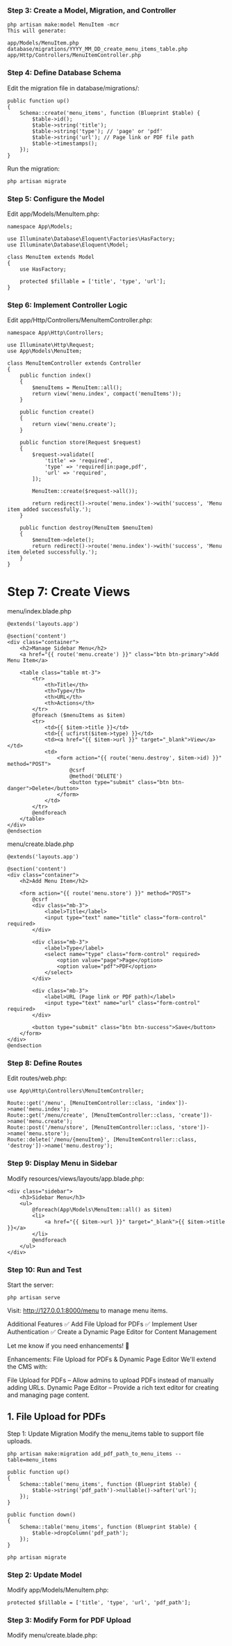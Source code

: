  ### Step 3: Create a Model, Migration, and Controller
```
php artisan make:model MenuItem -mcr
This will generate:

app/Models/MenuItem.php
database/migrations/YYYY_MM_DD_create_menu_items_table.php
app/Http/Controllers/MenuItemController.php

```
### Step 4: Define Database Schema
Edit the migration file in database/migrations/:
```
public function up()
{
    Schema::create('menu_items', function (Blueprint $table) {
        $table->id();
        $table->string('title');
        $table->string('type'); // 'page' or 'pdf'
        $table->string('url'); // Page link or PDF file path
        $table->timestamps();
    });
}
```
Run the migration:
```
php artisan migrate
```
### Step 5: Configure the Model
Edit app/Models/MenuItem.php:
```
namespace App\Models;

use Illuminate\Database\Eloquent\Factories\HasFactory;
use Illuminate\Database\Eloquent\Model;

class MenuItem extends Model
{
    use HasFactory;
    
    protected $fillable = ['title', 'type', 'url'];
}
```
### Step 6: Implement Controller Logic
Edit app/Http/Controllers/MenuItemController.php:
```
namespace App\Http\Controllers;

use Illuminate\Http\Request;
use App\Models\MenuItem;

class MenuItemController extends Controller
{
    public function index()
    {
        $menuItems = MenuItem::all();
        return view('menu.index', compact('menuItems'));
    }

    public function create()
    {
        return view('menu.create');
    }

    public function store(Request $request)
    {
        $request->validate([
            'title' => 'required',
            'type' => 'required|in:page,pdf',
            'url' => 'required',
        ]);

        MenuItem::create($request->all());

        return redirect()->route('menu.index')->with('success', 'Menu item added successfully.');
    }

    public function destroy(MenuItem $menuItem)
    {
        $menuItem->delete();
        return redirect()->route('menu.index')->with('success', 'Menu item deleted successfully.');
    }
}
```
# Step 7: Create Views
menu/index.blade.php
```
@extends('layouts.app')

@section('content')
<div class="container">
    <h2>Manage Sidebar Menu</h2>
    <a href="{{ route('menu.create') }}" class="btn btn-primary">Add Menu Item</a>
    
    <table class="table mt-3">
        <tr>
            <th>Title</th>
            <th>Type</th>
            <th>URL</th>
            <th>Actions</th>
        </tr>
        @foreach ($menuItems as $item)
        <tr>
            <td>{{ $item->title }}</td>
            <td>{{ ucfirst($item->type) }}</td>
            <td><a href="{{ $item->url }}" target="_blank">View</a></td>
            <td>
                <form action="{{ route('menu.destroy', $item->id) }}" method="POST">
                    @csrf
                    @method('DELETE')
                    <button type="submit" class="btn btn-danger">Delete</button>
                </form>
            </td>
        </tr>
        @endforeach
    </table>
</div>
@endsection

```
menu/create.blade.php
```
@extends('layouts.app')

@section('content')
<div class="container">
    <h2>Add Menu Item</h2>
    
    <form action="{{ route('menu.store') }}" method="POST">
        @csrf
        <div class="mb-3">
            <label>Title</label>
            <input type="text" name="title" class="form-control" required>
        </div>
        
        <div class="mb-3">
            <label>Type</label>
            <select name="type" class="form-control" required>
                <option value="page">Page</option>
                <option value="pdf">PDF</option>
            </select>
        </div>

        <div class="mb-3">
            <label>URL (Page link or PDF path)</label>
            <input type="text" name="url" class="form-control" required>
        </div>

        <button type="submit" class="btn btn-success">Save</button>
    </form>
</div>
@endsection

```
### Step 8: Define Routes
Edit routes/web.php:

```
use App\Http\Controllers\MenuItemController;

Route::get('/menu', [MenuItemController::class, 'index'])->name('menu.index');
Route::get('/menu/create', [MenuItemController::class, 'create'])->name('menu.create');
Route::post('/menu/store', [MenuItemController::class, 'store'])->name('menu.store');
Route::delete('/menu/{menuItem}', [MenuItemController::class, 'destroy'])->name('menu.destroy');

```

### Step 9: Display Menu in Sidebar
Modify resources/views/layouts/app.blade.php:

```
<div class="sidebar">
    <h3>Sidebar Menu</h3>
    <ul>
        @foreach(App\Models\MenuItem::all() as $item)
        <li>
            <a href="{{ $item->url }}" target="_blank">{{ $item->title }}</a>
        </li>
        @endforeach
    </ul>
</div>

```
### Step 10: Run and Test
Start the server:

```
php artisan serve
```
Visit: http://127.0.0.1:8000/menu to manage menu items.


Additional Features
✅ Add File Upload for PDFs
✅ Implement User Authentication
✅ Create a Dynamic Page Editor for Content Management

Let me know if you need enhancements! 🚀

Enhancements: File Upload for PDFs & Dynamic Page Editor
We'll extend the CMS with:

File Upload for PDFs – Allow admins to upload PDFs instead of manually adding URLs.
Dynamic Page Editor – Provide a rich text editor for creating and managing page content.

## 1. File Upload for PDFs
Step 1: Update Migration
Modify the menu_items table to support file uploads.
```
php artisan make:migration add_pdf_path_to_menu_items --table=menu_items

public function up()
{
    Schema::table('menu_items', function (Blueprint $table) {
        $table->string('pdf_path')->nullable()->after('url');
    });
}

public function down()
{
    Schema::table('menu_items', function (Blueprint $table) {
        $table->dropColumn('pdf_path');
    });
}

php artisan migrate
```

### Step 2: Update Model
Modify app/Models/MenuItem.php:
```
protected $fillable = ['title', 'type', 'url', 'pdf_path'];

```
### Step 3: Modify Form for PDF Upload
Modify menu/create.blade.php:

